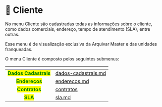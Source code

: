 # 🏬 Cliente

No menu Cliente são cadastradas todas as informações sobre o cliente, como dados comerciais, endereço, tempo de atendimento (SLA), entre outras.&#x20;

Esse menu é de visualização exclusiva da Arquivar Master e das unidades franqueadas.

O menu Cliente é composto pelos seguintes submenus:&#x20;

<table data-view="cards"><thead><tr><th align="center"></th><th data-hidden data-card-target data-type="content-ref"></th></tr></thead><tbody><tr><td align="center"><mark style="color:green;"><strong>Dados Cadastrais</strong></mark></td><td><a href="dados-cadastrais.md">dados-cadastrais.md</a></td></tr><tr><td align="center"><mark style="color:green;"><strong>Endereços</strong></mark></td><td><a href="enderecos.md">enderecos.md</a></td></tr><tr><td align="center"><mark style="color:green;"><strong>Contratos</strong></mark></td><td><a href="contratos/">contratos</a></td></tr><tr><td align="center"><mark style="color:green;"><strong>SLA</strong></mark></td><td><a href="sla.md">sla.md</a></td></tr></tbody></table>
